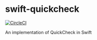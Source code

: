 # swift-quickcheck

[![CircleCI](https://circleci.com/gh/pointfreeco/swift-quickcheck.svg?style=svg)](https://circleci.com/gh/pointfreeco/swift-quickcheck)

An implementation of QuickCheck in Swift
